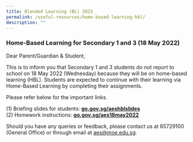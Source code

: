 ```yaml
---
title: Blended Learning (BL) 2023
permalink: /useful-resources/home-based-learning-hbl/
description: ""
---
```


### Home-Based Learning for Secondary 1 and 3 (18 May 2022)


Dear Parent/Guardian & Student,  

  

This is to inform you that Secondary 1 and 3 students do not report to school on 18 May 2022 (Wednesday) because they will be on home-based learning (HBL). Students are expected to continue with their learning via Home-Based Learning by completing their assignments.

  

Please refer below for the important links.

  

(1) Briefing slides for students: [**go.gov.sg/aeshblslides**](https://go.gov.sg/aeshblslides) <br>
(2) Homework instructions: [**go.gov.sg/aes18may2022**](http://go.gov.sg/aes18may2022)

  

Should you have any queries or feedback, please contact us at 65729100 (General Office) or through email at aes@moe.edu.sg.